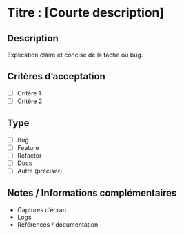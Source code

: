 # Titre : [Courte description]

## Description
Explication claire et concise de la tâche ou bug.

## Critères d’acceptation
- [ ] Critère 1
- [ ] Critère 2

## Type
- [ ] Bug
- [ ] Feature
- [ ] Refactor
- [ ] Docs
- [ ] Autre (préciser)

## Notes / Informations complémentaires
- Captures d’écran
- Logs
- Références / documentation
